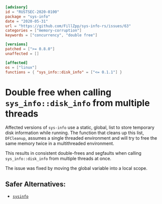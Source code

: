 ```toml
[advisory]
id = "RUSTSEC-2020-0100"
package = "sys-info"
date = "2020-05-31"
url = "https://github.com/FillZpp/sys-info-rs/issues/63"
categories = ["memory-corruption"]
keywords = ["concurrency", "double free"]

[versions]
patched = [">= 0.8.0"]
unaffected = []

[affected]
os = ["linux"]
functions = { "sys_info::disk_info" = ["<= 0.1.1"] }
```

# Double free when calling `sys_info::disk_info` from multiple threads

Affected versions of `sys-info` use a static, global, list to store temporary disk information while running. The function that cleans up this list,
`DFCleanup`, assumes a single threaded environment and will try to free the same memory twice in a multithreaded environment.

This results in consistent double-frees and segfaults when calling `sys_info::disk_info` from multiple threads at once.

The issue was fixed by moving the global variable into a local scope.

## Safer Alternatives:
 - [`sysinfo`](https://crates.io/crates/sysinfo)
